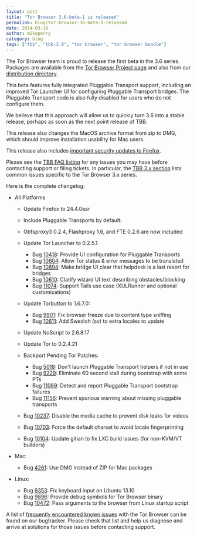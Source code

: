 ```yaml
---
layout: post
title: "Tor Browser 3.6-beta-1 is released"
permalink: blog/tor-browser-36-beta-1-released
date: 2014-03-18
author: mikeperry
category: blog
tags: ["tbb", "tbb-3.6", "tor browser", "tor browser bundle"]
---
```


The Tor Browser team is proud to release the first beta in the 3.6 series. Packages are available from the [Tor Browser Project page](https://www.torproject.org/projects/torbrowser.html.en#downloads-beta) and also from our [distribution directory](https://www.torproject.org/dist/torbrowser/3.6-beta-1/).

This beta features fully integrated Pluggable Transport support, including an improved Tor Launcher UI for configuring Pluggable Transport bridges. The Pluggable Transport code is also fully disabled for users who do not configure them.

We believe that this approach will allow us to quickly turn 3.6 into a stable release, perhaps as soon as the next point release of TBB.

This release also changes the MacOS archive format from zip to DMG, which should improve installation usability for Mac users.

This release also includes [important security updates to Firefox](https://www.mozilla.org/security/known-vulnerabilities/firefoxESR.html#firefox24.4).

Please see the [TBB FAQ listing](https://www.torproject.org/docs/faq.html.en#TBBGeneral) for any issues you may have before contacting support or filing tickets. In particular, the [TBB 3.x section](https://www.torproject.org/docs/faq.html.en#TBB3.x) lists common issues specific to the Tor Browser 3.x series.

Here is the complete changelog:

- All Platforms
  - Update Firefox to 24.4.0esr
  - Include Pluggable Transports by default:
  - Obfsproxy3 0.2.4, Flashproxy 1.6, and FTE 0.2.6 are now included
  - Update Tor Launcher to 0.2.5.1

    - Bug [10418](https://trac.torproject.org/projects/tor/ticket/10418): Provide UI configuration for Pluggable Transports
    - Bug [10604](https://trac.torproject.org/projects/tor/ticket/10604): Allow Tor status & error messages to be translated
    - Bug [10894](https://trac.torproject.org/projects/tor/ticket/10894): Make bridge UI clear that helpdesk is a last resort for bridges
    - Bug [10610](https://trac.torproject.org/projects/tor/ticket/10610): Clarify wizard UI text describing obstacles/blocking
    - Bug [11074](https://trac.torproject.org/projects/tor/ticket/11074): Support Tails use case (XULRunner and optional customizations)
  - Update Torbutton to 1.6.7.0:

    - Bug [9901](https://trac.torproject.org/projects/tor/ticket/9901): Fix browser freeze due to content type sniffing
    - Bug [10611](https://trac.torproject.org/projects/tor/ticket/10611): Add Swedish (sv) to extra locales to update
  - Update NoScript to 2.6.8.17
  - Update Tor to 0.2.4.21
  - Backport Pending Tor Patches:

    - Bug [5018](https://trac.torproject.org/projects/tor/ticket/5018): Don't launch Pluggable Transport helpers if not in use
    - Bug [9229](https://trac.torproject.org/projects/tor/ticket/9229): Eliminate 60 second stall during bootstrap with some PTs
    - Bug [11069](https://trac.torproject.org/projects/tor/ticket/11069): Detect and report Pluggable Transport bootstrap failures
    - Bug [11156](https://trac.torproject.org/projects/tor/ticket/11156): Prevent spurious warning about missing pluggable transports
  - Bug [10237](https://trac.torproject.org/projects/tor/ticket/10237): Disable the media cache to prevent disk leaks for videos
  - Bug [10703](https://trac.torproject.org/projects/tor/ticket/10703): Force the default charset to avoid locale fingerprinting
  - Bug [10104](https://trac.torproject.org/projects/tor/ticket/10104): Update gitian to fix LXC build issues (for non-KVM/VT builders)

- Mac:
  - Bug [4261](https://trac.torproject.org/projects/tor/ticket/4261): Use DMG instead of ZIP for Mac packages

- Linux:
  - Bug [9353](https://trac.torproject.org/projects/tor/ticket/9353): Fix keyboard input on Ubuntu 13.10
  - Bug [9896](https://trac.torproject.org/projects/tor/ticket/9896): Provide debug symbols for Tor Browser binary
  - Bug [10472](https://trac.torproject.org/projects/tor/ticket/10472): Pass arguments to the browser from Linux startup script

A list of [frequently encountered known issues](https://trac.torproject.org/projects/tor/query?keywords=~tbb-helpdesk-frequent&status=!closed) with the Tor Browser can be found on our bugtracker. Please check that list and help us diagnose and arrive at solutions for those issues before contacting support.

